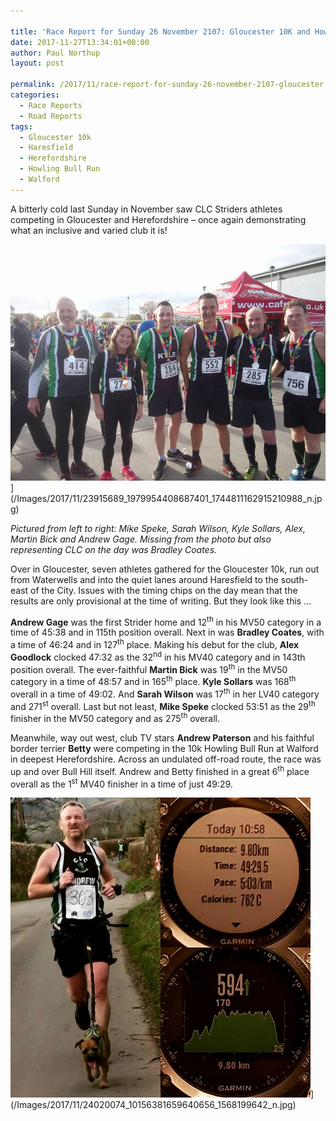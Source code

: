 ```yaml
---

title: 'Race Report for Sunday 26 November 2107: Gloucester 10K and Howling Bull Run'
date: 2017-11-27T13:34:01+00:00
author: Paul Northup
layout: post

permalink: /2017/11/race-report-for-sunday-26-november-2107-gloucester-10k-and-howling-bull-run/
categories:
  - Race Reports
  - Road Reports
tags:
  - Gloucester 10k
  - Haresfield
  - Herefordshire
  - Howling Bull Run
  - Walford
---
```

A bitterly cold last Sunday in November saw CLC Striders athletes competing in Gloucester and Herefordshire – once again demonstrating what an inclusive and varied club it is!

<img src="/Images/2017/11/23915689_1979954408687401_1744811162915210988_n.jpg" alt="23915689_1979954408687401_1744811162915210988_n"/>](/Images/2017/11/23915689_1979954408687401_1744811162915210988_n.jpg)

<p>
  <em>Pictured from left to right: Mike Speke, Sarah Wilson, Kyle Sollars, Alex, Martin Bick and Andrew Gage. Missing from the photo but also representing CLC on the day was Bradley Coates.</em>
</p>

Over in Gloucester, seven athletes gathered for the Gloucester 10k, run out from Waterwells and into the quiet lanes around Haresfield to the south-east of the City. Issues with the timing chips on the day mean that the results are only provisional at the time of writing. But they look like this …

**Andrew Gage** was the first Strider home and 12<sup>th</sup> in his MV50 category in a time of 45:38 and in 115th position overall. Next in was **Bradley Coates**, with a time of 46:24 and in 127<sup>th</sup> place. Making his debut for the club, **Alex Goodlock** clocked 47:32 as the 32<sup>nd</sup> in his MV40 category and in 143th position overall. The ever-faithful **Martin Bick** was 19<sup>th</sup> in the MV50 category in a time of 48:57 and in 165<sup>th</sup> place. **Kyle Sollars** was 168<sup>th</sup> overall in a time of 49:02. And **Sarah Wilson** was 17<sup>th</sup> in her LV40 category and 271<sup>st</sup> overall. Last but not least, **Mike Speke** clocked 53:51 as the 29<sup>th</sup> finisher in the MV50 category and as 275<sup>th</sup> overall.

Meanwhile, way out west, club TV stars **Andrew Paterson** and his faithful border terrier **Betty** were competing in the 10k Howling Bull Run at Walford in deepest Herefordshire. Across an undulated off-road route, the race was up and over Bull Hill itself. Andrew and Betty finished in a great 6<sup>th</sup> place overall as the 1<sup>st</sup> MV40 finisher in a time of just 49:29.

<img class="alignnone size-full 3002" src="/Images/2017/11/24020074_10156381659640656_1568199642_n.jpg" alt="24020074_10156381659640656_1568199642_n" width="480" height="480" />](/Images/2017/11/24020074_10156381659640656_1568199642_n.jpg)
